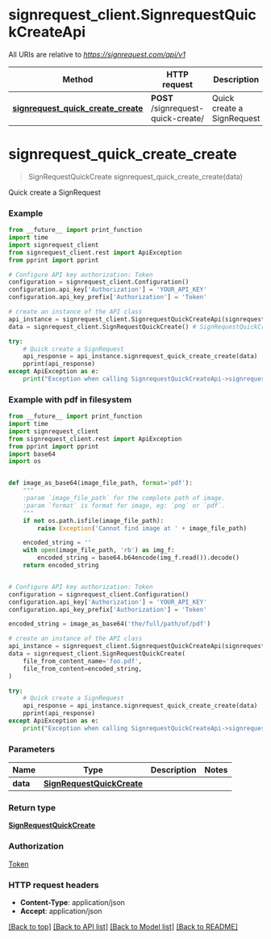 # signrequest_client.SignrequestQuickCreateApi

All URIs are relative to *https://signrequest.com/api/v1*

Method | HTTP request | Description
------------- | ------------- | -------------
[**signrequest_quick_create_create**](SignrequestQuickCreateApi.md#signrequest_quick_create_create) | **POST** /signrequest-quick-create/ | Quick create a SignRequest


# **signrequest_quick_create_create**
> SignRequestQuickCreate signrequest_quick_create_create(data)

Quick create a SignRequest



### Example
```python
from __future__ import print_function
import time
import signrequest_client
from signrequest_client.rest import ApiException
from pprint import pprint

# Configure API key authorization: Token
configuration = signrequest_client.Configuration()
configuration.api_key['Authorization'] = 'YOUR_API_KEY'
configuration.api_key_prefix['Authorization'] = 'Token'

# create an instance of the API class
api_instance = signrequest_client.SignrequestQuickCreateApi(signrequest_client.ApiClient(configuration))
data = signrequest_client.SignRequestQuickCreate() # SignRequestQuickCreate | 

try:
    # Quick create a SignRequest
    api_response = api_instance.signrequest_quick_create_create(data)
    pprint(api_response)
except ApiException as e:
    print("Exception when calling SignrequestQuickCreateApi->signrequest_quick_create_create: %s\n" % e)
```

### Example with pdf in filesystem
```python
from __future__ import print_function
import time
import signrequest_client
from signrequest_client.rest import ApiException
from pprint import pprint
import base64
import os


def image_as_base64(image_file_path, format='pdf'):
    """
    :param `image_file_path` for the complete path of image.
    :param `format` is format for image, eg: `png` or `pdf`.
    """
    if not os.path.isfile(image_file_path):
        raise Exception('Cannot find image at ' + image_file_path)

    encoded_string = ''
    with open(image_file_path, 'rb') as img_f:
        encoded_string = base64.b64encode(img_f.read()).decode()
    return encoded_string


# Configure API key authorization: Token
configuration = signrequest_client.Configuration()
configuration.api_key['Authorization'] = 'YOUR_API_KEY'
configuration.api_key_prefix['Authorization'] = 'Token'

encoded_string = image_as_base64('the/full/path/of/pdf')

# create an instance of the API class
api_instance = signrequest_client.SignrequestQuickCreateApi(signrequest_client.ApiClient(configuration))
data = signrequest_client.SignRequestQuickCreate(
    file_from_content_name='foo.pdf',
    file_from_content=encoded_string,
)

try:
    # Quick create a SignRequest
    api_response = api_instance.signrequest_quick_create_create(data)
    pprint(api_response)
except ApiException as e:
    print("Exception when calling SignrequestQuickCreateApi->signrequest_quick_create_create: %s\n" % e)
```

### Parameters

Name | Type | Description  | Notes
------------- | ------------- | ------------- | -------------
 **data** | [**SignRequestQuickCreate**](SignRequestQuickCreate.md)|  | 

### Return type

[**SignRequestQuickCreate**](SignRequestQuickCreate.md)

### Authorization

[Token](../README.md#Token)

### HTTP request headers

 - **Content-Type**: application/json
 - **Accept**: application/json

[[Back to top]](#) [[Back to API list]](../README.md#documentation-for-api-endpoints) [[Back to Model list]](../README.md#documentation-for-models) [[Back to README]](../README.md)

